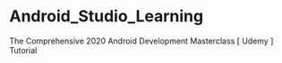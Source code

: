 # Android_Studio_Learning
The Comprehensive 2020 Android Development Masterclass [ Udemy ] Tutorial
